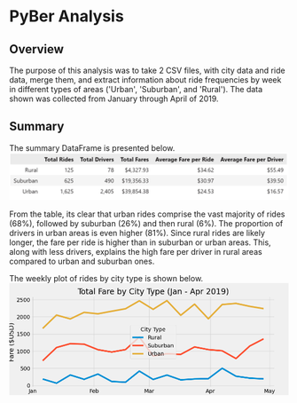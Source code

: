 # PyBer Analysis

## Overview
The purpose of this analysis was to take 2 CSV files, with city data and ride data, merge them, and extract information about 
ride frequencies by week in different types of areas ('Urban', 'Suburban', and 'Rural'). The data shown was collected from January through April of 2019.

## Summary
The summary DataFrame is presented below.
![Summary DataFrame](analysis/summary_df.png)

From the table, its clear that urban rides comprise the vast majority of rides (68%), followed by suburban (26%) and then rural (6%). The proportion of drivers in urban areas is even higher (81%). Since rural rides are likely longer, the fare per ride is higher than in suburban or urban areas. This, along with less drivers, explains the high fare per driver in rural areas compared to urban and suburban ones.

The weekly plot of rides by city type is shown below.
![Weekly Plot](analysis/PyBer_fare_summary.png)
